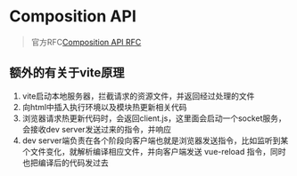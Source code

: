 # Composition API

>官方RFC[Composition API RFC](https://composition-api.vuejs.org/)

## 额外的有关于vite原理

1. vite启动本地服务器，拦截请求的资源文件，并返回经过处理的文件
2. 向html中插入执行环境以及模块热更新相关代码
3. 浏览器请求热更新代码时，会返回client.js，这里面会启动一个socket服务，会接收dev server发送过来的指令，并响应
4. dev server端负责在各个阶段向客户端也就是浏览器发送指令，比如监听到某个文件变化，就解析编译相应文件，并向客户端发送 vue-reload 指令，同时也把编译后的代码发过去
